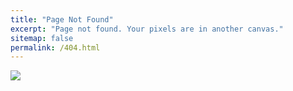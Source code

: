 ```yaml
---
title: "Page Not Found"
excerpt: "Page not found. Your pixels are in another canvas."
sitemap: false
permalink: /404.html
---
```


![](https://indiepixel.co.kr/storage/2023/05/404_indiepixel.jpg)